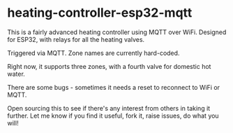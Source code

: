 # heating-controller-esp32-mqtt

This is a fairly advanced heating controller using MQTT over WiFi. Designed for ESP32, with relays for all the heating valves.

Triggered via MQTT. Zone names are currently hard-coded.

Right now, it supports three zones, with a fourth valve for domestic hot water.

There are some bugs - sometimes it needs a reset to reconnect to WiFi or MQTT.

Open sourcing this to see if there's any interest from others in taking it further. Let me know if you find it useful, fork it, raise issues, do what you will!



